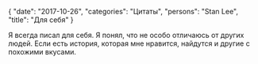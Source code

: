 {
   "date": "2017-10-26",
   "categories": "Цитаты",
   "persons":  "Stan Lee",
   "title": "Для себя"
}

Я всегда писал для себя. Я понял, что не особо отличаюсь от других людей. Если есть история, которая мне нравится, найдутся и другие с похожими вкусами.

